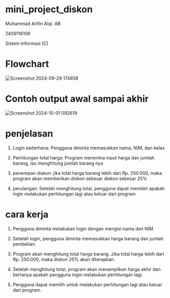 # mini_project_diskon
Muhammad Arifin Alqi. AB

2409116106

Sistem Informasi (C)

# Flowchart
![Screenshot 2024-09-29 174858](https://github.com/user-attachments/assets/1f128aef-e03e-460a-965c-4430c0794998)

# Contoh output awal sampai akhir
![Screenshot 2024-10-01 092619](https://github.com/user-attachments/assets/76c477f3-1ce7-4b37-8037-7f5298ae90a8)


# penjelasan
1. Login sederhana: Pengguna diminta memasukkan nama, NIM, dan kelas

2. Perhitungan total harga: Program menerima input harga dan jumlah barang, lau menghitung jumlah barang nya

3. penerepan diskon: jika total harga barang lebih dari Rp. 250.000, maka program akan memberikan diskon sebesar diskon sebesar 25%

4. perulangan: Setelah menghitung total, pengguna dapat memilah apakah ingin melakukan perhitungan lagi atau keluar dari program

# cara kerja 
1. Pengguna diminta melakukan login dengan mengisi nama dan NIM.

2. Setelah login, pengguna diminta memasukkan harga barang dan jumlah pembelian.

3. Program akan menghitung total harga barang. Jika total harga lebih dari Rp. 250.000, maka diskon 25% akan diterapkan.

4. Setelah menghitung total, program akan menampilkan harga akhir dan bertanya apakah pengguna ingin melakukan perhitungan lagi.

5. Pengguna dapat memilih untuk melakukan perhitungan lagi atau keluar dari program.
